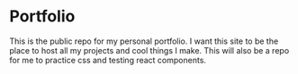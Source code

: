 # Portfolio

This is the public repo for my personal portfolio. I want this site to be the place to host all my projects and cool things I make. This will also be a repo for me to practice css and testing react components.